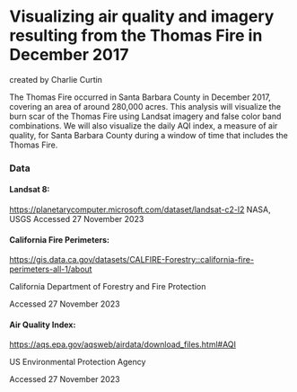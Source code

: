 # Visualizing air quality and imagery resulting from the Thomas Fire in December 2017

created by Charlie Curtin

The Thomas Fire occurred in Santa Barbara County in December 2017, covering an area of around 280,000 acres. This analysis will visualize the burn scar of the Thomas Fire using Landsat imagery and false color band combinations. We will also visualize the daily AQI index, a measure of air quality, for Santa Barbara County during a window of time that includes the Thomas Fire.

### Data

#### **Landsat 8:**

https://planetarycomputer.microsoft.com/dataset/landsat-c2-l2
NASA, USGS
Accessed 27 November 2023

#### **California Fire Perimeters:**

https://gis.data.ca.gov/datasets/CALFIRE-Forestry::california-fire-perimeters-all-1/about

California Department of Forestry and Fire Protection

Accessed 27 November 2023

#### **Air Quality Index:**

https://aqs.epa.gov/aqsweb/airdata/download_files.html#AQI

US Environmental Protection Agency

Accessed 27 November 2023
